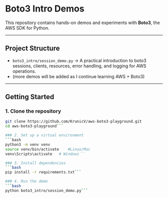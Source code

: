 # Boto3 Intro Demos

This repository contains hands-on demos and experiments with **Boto3**, the AWS SDK for Python.

---

## Project Structure

- `boto3_intro/session_demo.py` -> A practical introduction to boto3 sessions, clients, resources, error handling, and logging for AWS operations.
- (more demos will be added as I continue learning AWS + Boto3)

---

## Getting Started

### 1. Clone the repository
```bash
git clone https://github.com/KrunicV/aws-boto3-playground.git
cd aws-boto3-playground```

### 2. Set up a virtual environment
```bash
python3 -m venv venv
source venv/bin/activate	#Linux/Mac
venv\Scripts\activate	# Windows```

### 3. Install dependencies
```bash
pip install -r requirements.txt```

### 4. Run the demo
```bash
python boto3_intro/session_demo.py```
